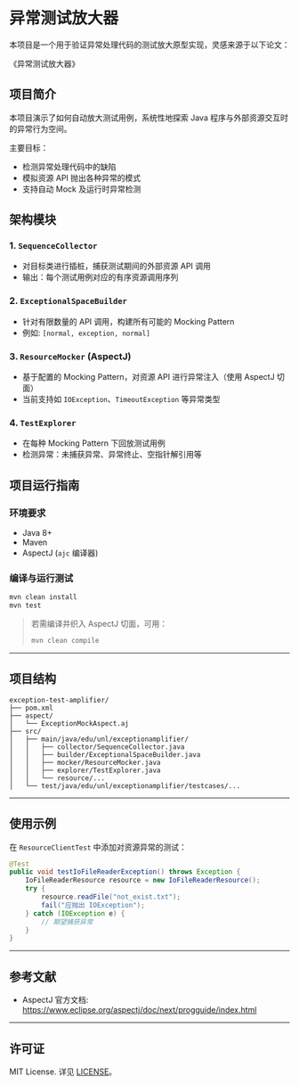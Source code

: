 # 异常测试放大器

本项目是一个用于验证异常处理代码的测试放大原型实现，灵感来源于以下论文：

《异常测试放大器》

## 项目简介

本项目演示了如何自动放大测试用例，系统性地探索 Java 程序与外部资源交互时的异常行为空间。

主要目标：
- 检测异常处理代码中的缺陷
- 模拟资源 API 抛出各种异常的模式
- 支持自动 Mock 及运行时异常检测

## 架构模块

### 1. `SequenceCollector`
- 对目标类进行插桩，捕获测试期间的外部资源 API 调用
- 输出：每个测试用例对应的有序资源调用序列

### 2. `ExceptionalSpaceBuilder`
- 针对有限数量的 API 调用，构建所有可能的 Mocking Pattern
- 例如: `[normal, exception, normal]`

### 3. `ResourceMocker` (AspectJ)
- 基于配置的 Mocking Pattern，对资源 API 进行异常注入（使用 AspectJ 切面）
- 当前支持如 `IOException`、`TimeoutException` 等异常类型

### 4. `TestExplorer`
- 在每种 Mocking Pattern 下回放测试用例
- 检测异常：未捕获异常、异常终止、空指针解引用等

## 项目运行指南

### 环境要求

- Java 8+
- Maven
- AspectJ (`ajc` 编译器)

### 编译与运行测试

```bash
mvn clean install
mvn test
```

> 若需编译并织入 AspectJ 切面，可用：
> 
> ```bash
> mvn clean compile
> ```

---

## 项目结构

```
exception-test-amplifier/
├── pom.xml
├── aspect/
│   └── ExceptionMockAspect.aj
├── src/
│   ├── main/java/edu/unl/exceptionamplifier/
│   │   ├── collector/SequenceCollector.java
│   │   ├── builder/ExceptionalSpaceBuilder.java
│   │   ├── mocker/ResourceMocker.java
│   │   ├── explorer/TestExplorer.java
│   │   └── resource/...
│   └── test/java/edu/unl/exceptionamplifier/testcases/...
```

---

## 使用示例

在 `ResourceClientTest` 中添加对资源异常的测试：

```java
@Test
public void testIoFileReaderException() throws Exception {
    IoFileReaderResource resource = new IoFileReaderResource();
    try {
        resource.readFile("not_exist.txt");
        fail("应抛出 IOException");
    } catch (IOException e) {
        // 期望捕获异常
    }
}
```

---

## 参考文献

- AspectJ 官方文档: https://www.eclipse.org/aspectj/doc/next/progguide/index.html

---

## 许可证

MIT License. 详见 [LICENSE](LICENSE)。
